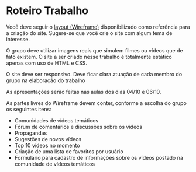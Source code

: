 # Roteiro Trabalho

Você deve seguir o [layout (Wireframe)](./wireframe.jpg) disponibilizado como referência para a criação do site. Sugere-se que você crie o site com algum tema de interesse.

O grupo deve utilizar imagens reais que simulem filmes ou vídeos que de fato existem. O site a ser criado nesse trabalho é totalmente estático apenas com uso de HTML e CSS. 

O site deve ser responsivo. Deve ficar clara atuação de cada membro do grupo na elaboração do trabalho

As apresentações serão feitas nas aulas dos dias 04/10 e 06/10.

As partes livres do Wireframe devem conter, conforme a escolha do grupo os seguintes itens:
- Comunidades de vídeos temáticos 
- Fórum de comentários e discussões sobre os vídeos
- Propagandas
- Sugestões de novos vídeos
- Top 10 vídeos no momento
- Criação de uma lista de favoritos por usuário
- Formulário para cadastro de informações sobre os vídeos postado na comunidade de vídeos temáticos
